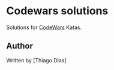 # Codewars solutions
Solutions for [CodeWars](http://www.codewars.com/) Katas.


## Author
Written by [Thiago Dias]



